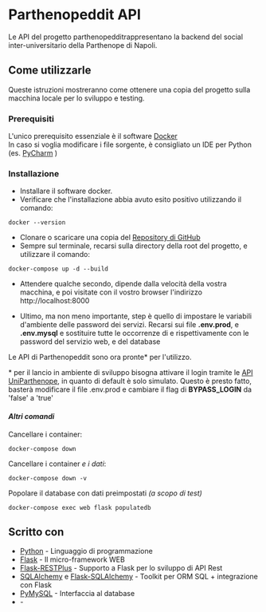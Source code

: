 # Parthenopeddit API

Le API del progetto parthenopedditrappresentano la backend del social inter-universitario della Parthenope di Napoli.

## Come utilizzarle

Queste istruzioni mostreranno come ottenere una copia del progetto sulla macchina locale per lo sviluppo e testing.

### Prerequisiti

L'unico prerequisito essenziale è il software [Docker](https://www.docker.com/)  
In caso si voglia modificare i file sorgente, è consigliato un IDE per Python (es. [PyCharm](https://www.jetbrains.com/pycharm/) )

### Installazione

* Installare il software docker.  
* Verificare che l'installazione abbia avuto esito positivo utilizzando il comando:

```
docker --version
```

* Clonare o scaricare una copia del [Repository di GitHub](https://github.com/GruppoProgettoTMM201920-Parthenopeddit/RESTPlusAPI.git)  
* Sempre sul terminale, recarsi sulla directory della root del progetto, e utilizzare il comando:

```
docker-compose up -d --build
```

* Attendere qualche secondo, dipende dalla velocità della vostra macchina, e poi visitate con il vostro browser l'indirizzo http://localhost:8000

* Ultimo, ma non meno importante, step è quello di impostare le variabili d'ambiente delle password dei servizi. 
Recarsi sui file **.env.prod**, e **.env.mysql** e sostituire tutte le occorrenze di *<web-secret-key>* e *<db-secret-key>* rispettivamente con le password del servizio web, e del database  

Le API di Parthenopeddit sono ora pronte* per l'utilizzo.

\* per il lancio in ambiente di sviluppo bisogna attivare il login tramite le [API UniParthenope](https://api.uniparthenope.it/), in quanto di default è solo simulato. Questo è presto fatto, basterà modificare il file .env.prod e cambiare il flag di **BYPASS_LOGIN** da 'false' a 'true'

#### *Altri comandi*

Cancellare i container:
```
docker-compose down
```

Cancellare i container *e i dati*:
```
docker-compose down -v
```

Popolare il database con dati preimpostati *(a scopo di test)*
```
docker-compose exec web flask populatedb
```

## Scritto con

* [Python](https://www.python.org/) - Linguaggio di programmazione
* [Flask](https://flask.palletsprojects.com/) - Il micro-framework WEB
* [Flask-RESTPlus](https://flask-restplus.readthedocs.io/) - Supporto a Flask per lo sviluppo di API Rest
* [SQLAlchemy](https://www.sqlalchemy.org/) e [Flask-SQLAlchemy](https://flask-sqlalchemy.palletsprojects.com/) - Toolkit per ORM SQL + integrazione con Flask
* [PyMySQL](https://pypi.org/project/PyMySQL/) - Interfaccia al database
* []() - 